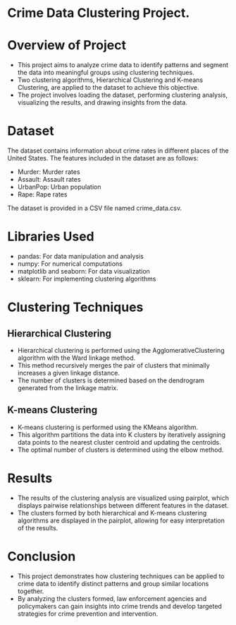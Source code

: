 # Crime Data Clustering Project.

# Overview of Project

- This project aims to analyze crime data to identify patterns and segment the data into meaningful groups using clustering techniques.
- Two clustering algorithms, Hierarchical Clustering and K-means Clustering, are applied to the dataset to achieve this objective.
- The project involves loading the dataset, performing clustering analysis, visualizing the results, and drawing insights from the data.

# Dataset

The dataset contains information about crime rates in different places of the United States. The features included in the dataset are as follows:

- Murder: Murder rates
- Assault: Assault rates
- UrbanPop: Urban population
- Rape: Rape rates

The dataset is provided in a CSV file named crime_data.csv.

# Libraries Used

- pandas: For data manipulation and analysis
- numpy: For numerical computations
- matplotlib and seaborn: For data visualization
- sklearn: For implementing clustering algorithms

# Clustering Techniques

## Hierarchical Clustering
- Hierarchical clustering is performed using the AgglomerativeClustering algorithm with the Ward linkage method.
- This method recursively merges the pair of clusters that minimally increases a given linkage distance.
- The number of clusters is determined based on the dendrogram generated from the linkage matrix.
  
## K-means Clustering
- K-means clustering is performed using the KMeans algorithm.
- This algorithm partitions the data into K clusters by iteratively assigning data points to the nearest cluster centroid and updating the centroids.
- The optimal number of clusters is determined using the elbow method.

# Results
- The results of the clustering analysis are visualized using pairplot, which displays pairwise relationships between different features in the dataset.
- The clusters formed by both hierarchical and K-means clustering algorithms are displayed in the pairplot, allowing for easy interpretation of the results.

# Conclusion
- This project demonstrates how clustering techniques can be applied to crime data to identify distinct patterns and group similar locations together.
- By analyzing the clusters formed, law enforcement agencies and policymakers can gain insights into crime trends and develop targeted strategies for crime prevention and intervention.
